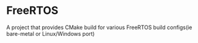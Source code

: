 # FreeRTOS

A project that provides CMake build for various FreeRTOS build configs(ie bare-metal or Linux/Windows port)
